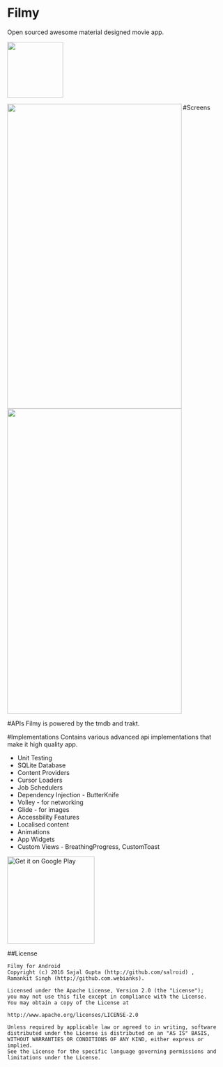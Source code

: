 # Filmy
Open sourced awesome material designed movie app.

<img src="http://www.webianks.com/filmy/launcher.png" height="128" width="128" >

#Screens
<img src="http://www.webianks.com/filmy/filmy2.png" align="left" height="700" width="400" >
<img src="http://www.webianks.com/filmy/filmy.png"  height="700" width="400" >

#APIs
Filmy is powered by the tmdb and trakt.

#Implementations
Contains various advanced api implementations that make it high quality app.

<ul>
<li>Unit Testing</li>
<li>SQLite Database</li>
<li>Content Providers</li>
<li>Cursor Loaders</li>
<li>Job Schedulers</li>
<li>Dependency Injection - ButterKnife</li>
<li>Volley - for networking</li>
<li>Glide - for images</li>
<li>Accessbility Features</li>
<li>Localised content</li>
<li>Animations</li>
<li>App Widgets</li>
<li>Custom Views - BreathingProgress, CustomToast</li>
</ul>

<a href='https://play.google.com/store/apps/details?id=tech.salroid.filmy&utm_source=global_co&utm_medium=prtnr&utm_content=Mar2515&utm_campaign=PartBadge&pcampaignid=MKT-Other-global-all-co-prtnr-py-PartBadge-Mar2515-1'><img width="200px" alt='Get it on Google Play' src='https://play.google.com/intl/en_us/badges/images/generic/en_badge_web_generic.png'/></a>


##License

```
Filmy for Android
Copyright (c) 2016 Sajal Gupta (http://github.com/salroid) ,
Ramankit Singh (http://github.com.webianks).

Licensed under the Apache License, Version 2.0 (the "License");
you may not use this file except in compliance with the License.
You may obtain a copy of the License at

http://www.apache.org/licenses/LICENSE-2.0

Unless required by applicable law or agreed to in writing, software
distributed under the License is distributed on an "AS IS" BASIS,
WITHOUT WARRANTIES OR CONDITIONS OF ANY KIND, either express or implied.
See the License for the specific language governing permissions and
limitations under the License.
```
